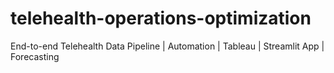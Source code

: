 # telehealth-operations-optimization
End-to-end Telehealth Data Pipeline | Automation | Tableau | Streamlit App | Forecasting
